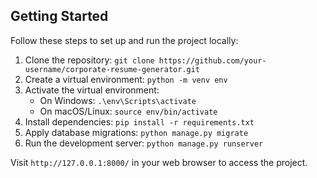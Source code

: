 ## Getting Started

Follow these steps to set up and run the project locally:

1. Clone the repository: `git clone https://github.com/your-username/corporate-resume-generator.git`
2. Create a virtual environment: `python -m venv env`
3. Activate the virtual environment: 
    - On Windows: `.\env\Scripts\activate`
    - On macOS/Linux: `source env/bin/activate`
4. Install dependencies: `pip install -r requirements.txt`
5. Apply database migrations: `python manage.py migrate`
6. Run the development server: `python manage.py runserver`

Visit `http://127.0.0.1:8000/` in your web browser to access the project.
